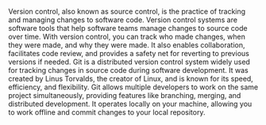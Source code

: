 Version control, also known as source control, is the practice of tracking and managing changes to software code. Version control systems are software tools that help software teams manage changes to source code over time. With version control, you can track who made changes, when they were made, and why they were made. It also enables collaboration, facilitates code review, and provides a safety net for reverting to previous versions if needed.
Git is a distributed version control system widely used for tracking changes in source code during software development. It was created by Linus Torvalds, the creator of Linux, and is known for its speed, efficiency, and flexibility. Git allows multiple developers to work on the same project simultaneously, providing features like branching, merging, and distributed development. It operates locally on your machine, allowing you to work offline and commit changes to your local repository.